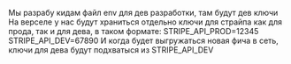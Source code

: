 Мы разрабу кидам файл env для дев разработки, там будут дев ключи
На верселе у нас будут храниться отдельно ключи для страйпа как для прода, так и для дева, в таком формате:
STRIPE_API_PROD=12345
STRIPE_API_DEV=67890
И когда будет выгружаться новая фича в сеть, ключи для дева будут подхватыся из STRIPE_API_DEV